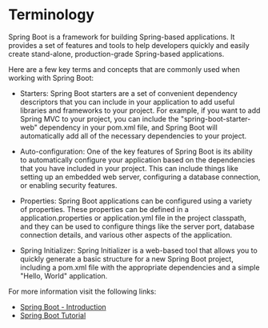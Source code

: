 # Terminology

Spring Boot is a framework for building Spring-based applications. It provides a set of features and tools to help developers quickly and easily create stand-alone, production-grade Spring-based applications.

Here are a few key terms and concepts that are commonly used when working with Spring Boot:

- Starters: Spring Boot starters are a set of convenient dependency descriptors that you can include in your application to add useful libraries and frameworks to your project. For example, if you want to add Spring MVC to your project, you can include the "spring-boot-starter-web" dependency in your pom.xml file, and Spring Boot will automatically add all of the necessary dependencies to your project.

- Auto-configuration: One of the key features of Spring Boot is its ability to automatically configure your application based on the dependencies that you have included in your project. This can include things like setting up an embedded web server, configuring a database connection, or enabling security features.

- Properties: Spring Boot applications can be configured using a variety of properties. These properties can be defined in a application.properties or application.yml file in the project classpath, and they can be used to configure things like the server port, database connection details, and various other aspects of the application.

- Spring Initializer: Spring Initializer is a web-based tool that allows you to quickly generate a basic structure for a new Spring Boot project, including a pom.xml file with the appropriate dependencies and a simple "Hello, World" application.

For more information visit the following links:

- [Spring Boot - Introduction](https://www.tutorialspoint.com/spring_boot/spring_boot_introduction.htm)
- [Spring Boot Tutorial](https://www.digitalocean.com/community/tutorials/spring-boot-tutorial)